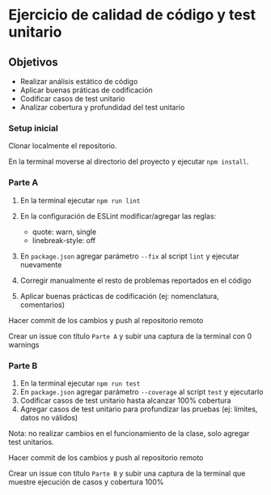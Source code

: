 # Ejercicio de calidad de código y test unitario

## Objetivos

* Realizar análisis estático de código
* Aplicar buenas práticas de codificación
* Codificar casos de test unitario
* Analizar cobertura y profundidad del test unitario

### Setup inicial

Clonar localmente el repositorio. 

En la terminal moverse al directorio del proyecto y ejecutar `npm install`.

### Parte A

1. En la terminal ejecutar `npm run lint`
2. En la configuración de ESLint modificar/agregar las reglas:
    * quote: warn, single
    * linebreak-style: off
    
3. En `package.json` agregar parámetro `--fix` al script `lint` y ejecutar nuevamente
4. Corregir manualmente el resto de problemas reportados en el código
5. Aplicar buenas prácticas de codificación (ej: nomenclatura, comentarios)
   
Hacer commit de los cambios y push al repositorio remoto

Crear un issue con título `Parte A` y subir una captura de la terminal con 0 warnings


### Parte B

1. En la terminal ejecutar `npm run test`
2. En `package.json` agregar parámetro `--coverage` al script `test` y ejecutarlo
3. Codificar casos de test unitario hasta alcanzar 100% cobertura
4. Agregar casos de test unitario para profundizar las pruebas (ej: límites, datos no válidos)

  Nota: no realizar cambios en el funcionamiento de la clase, solo agregar test unitarios.

Hacer commit de los cambios y push al repositorio remoto

Crear un issue con título `Parte B` y subir una captura de la terminal que muestre ejecución de casos y cobertura 100%
